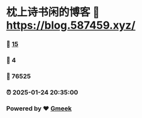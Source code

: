 # 枕上诗书闲的博客 :link: https://blog.587459.xyz/
### :page_facing_up: [15](https://blog.587459.xyz/tag.html) 
### :speech_balloon: 4 
### :hibiscus: 76525 
### :alarm_clock: 2025-01-24 20:35:00 
### Powered by :heart: [Gmeek](https://github.com/Meekdai/Gmeek)

